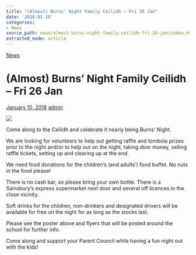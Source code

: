 ```yaml
---
title: "(Almost) Burns’ Night Family Ceilidh – Fri 26 Jan"
date: '2018-01-10'
categories:
- News
source_path: news/almost-burns-night-family-ceilidh-fri-26-jan/index.html
extracted_mode: article
---
```

[News](/news/)

# (Almost) Burns’ Night Family Ceilidh – Fri 26 Jan

[January 10, 2018](/news/almost-burns-night-family-ceilidh-fri-26-jan/) [admin](author/admin/)

[![](/assets/images/2018/01/jan-ceilidh-2018.png)](/assets/images/2018/01/jan-ceilidh-2018.png)

Come along to the Ceilidh and celebrate it nearly being Burns’ Night.

We are looking for volunteers to help out getting raffle and tombola prizes prior to the night and/or to help out on the night, taking door money, selling raffle tickets, setting up and clearing up at the end.

We need food donations for the children’s (and adults’) food buffet. No nuts in the food please!

There is no cash bar, so please bring your own bottle. There is a Sainsbury’s express supermarket next door and several off licences in the close vicinity.

Soft drinks for the children, non-drinkers and designated drivers will be available for free on the night for as long as the stocks last.

Please see the poster above and flyers that will be posted around the school for further info.

Come along and support your Parent Council while having a fun night out with the kids!
